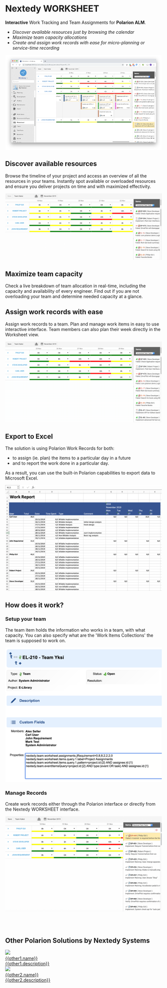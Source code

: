 # Nextedy WORKSHEET


**Interactive** Work Tracking and Team Assignments for **Polarion ALM**. 

* *Discover available resources just by browsing the calendar*
* *Maximize team capacity allocations*
* *Create and assign work records with ease for micro-planning or service-time recording*

<a class="sshot" href="/img/worksheet-all.png" title="Worksheet in Polarion ALM"><img src="/img/worksheet-all-thumb.png" alt="Worksheet in Polarion ALM" /></a>


## Discover available resources

Browse the timeline of your project and access an overview of all the resources in your teams. Instantly spot available or overloaded resources and ensure you deliver projects on time and with maximized effectivity. 

<a class="sshot" href="/img/worksheet-browse.gif" title="Worksheet browse Timeline"><img src="/img/worksheet-browse.gif" alt="Worksheet browse Timeline" /></a>

## Maximize team capacity

Check a live breakdown of team allocation in real-time, including the capacity and availability of every engineer. Find out if you are not overloading your team and determine needed capacity at a glance.

## Assign work records with ease

Assign work records to a team. Plan and manage work items in easy to use interactive interface. Team members can also plan their week directly in the Worksheet view.

<a class="sshot" href="/img/worksheet-move.gif" title="Balance load "><img src="/img/worksheet-move.gif" alt="Balance load" /></a>

## Export to Excel

The solution is using Polarion Work Records for both: 

* to assign (ie. plan) the items to a particular day in a future 
* and to report the work done in a particular day. 

As a result, you can use the built-in Polarion capabilities to export data to Microsoft Excel.

<a class="sshot" href="/img/workreport-export.png" title="Export to Excel "><img src="/img/workreport-export.png" alt="Balance load" /></a>


## How does it work?

### Setup your team

The team item holds the information who works in a team, with what capacity. You can also specify what are the 'Work Items Collections' the team is supposed to work on.

<a class="sshot" href="/img/team-properties.png" title="Setup your team"><img src="/img/team-properties.png" alt="Setup your team" /></a>


### Manage Records

Create work records either through the Polarion interface or directly from the Nextedy WORKSHEET interface.

<a class="sshot" href="/img/worksheet-new.gif" title="Manage Records "><img src="/img/worksheet-new.gif" alt="Manage Records" /></a>


<script>
// using plain js
new SimpleLightbox({elements: 'a.sshot'});
</script>


<br/><br/>

<div class="who-banner othersolution" >
<h2> Other Polarion Solutions by Nextedy Systems</h2>
<div class="ui link cards">
  <div class="card" >
    <div class="image">
      <img src="{{other1.image}}">
    </div>
    <div class="content">
      <div class="header"><a href="{{other1.url}}">{{other1.name}}</a></div>      
      <div class="description">
       <a href="{{other1.url}}">{{other1.description}}</a>
      </div>
    </div> 
  </div>
  <div class="card" >
    <div class="image">
      <img src="{{other2.image}}">
    </div>
    <div class="content">
      <div class="header"><a href="{{other2.url}}">{{other2.name}}</a></div>      
      <div class="description">
       <a href="{{other2.url}}">{{other2.description}}</a>
      </div>
    </div> 
  </div>
</div>
</div>

<br/><br/><br/>

